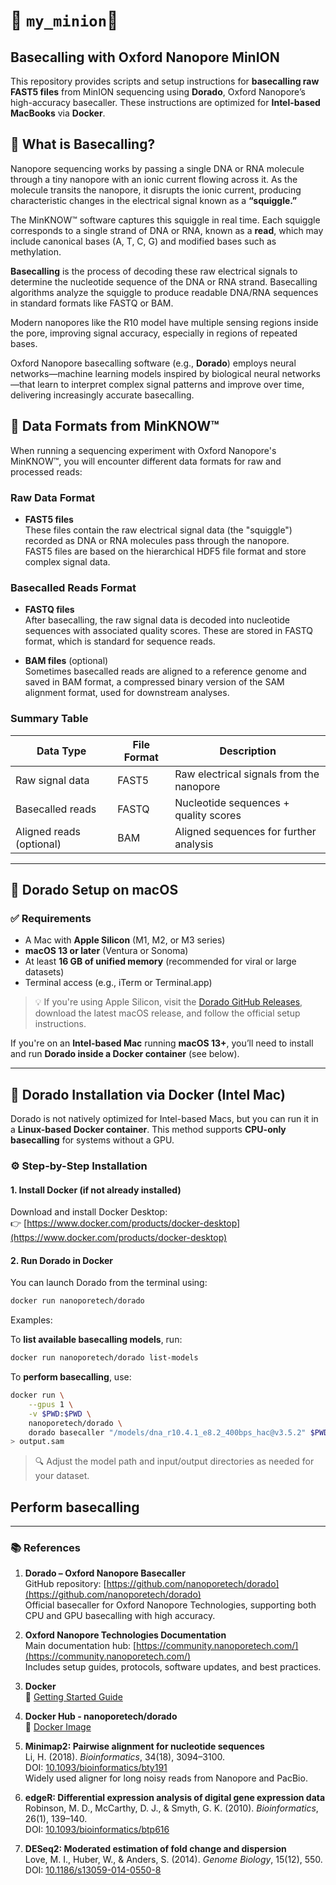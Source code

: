 # 🧬 `my_minion`🦠 

## Basecalling with Oxford Nanopore MinION

This repository provides scripts and setup instructions for **basecalling raw FAST5 files** from MinION sequencing using **Dorado**, Oxford Nanopore’s high-accuracy basecaller. These instructions are optimized for **Intel-based MacBooks** via **Docker**.

## 📖 What is Basecalling?

Nanopore sequencing works by passing a single DNA or RNA molecule through a tiny nanopore with an ionic current flowing across it. As the molecule transits the nanopore, it disrupts the ionic current, producing characteristic changes in the electrical signal known as a **“squiggle.”**

The MinKNOW™ software captures this squiggle in real time. Each squiggle corresponds to a single strand of DNA or RNA, known as a **read**, which may include canonical bases (A, T, C, G) and modified bases such as methylation.

**Basecalling** is the process of decoding these raw electrical signals to determine the nucleotide sequence of the DNA or RNA strand. Basecalling algorithms analyze the squiggle to produce readable DNA/RNA sequences in standard formats like FASTQ or BAM.

Modern nanopores like the R10 model have multiple sensing regions inside the pore, improving signal accuracy, especially in regions of repeated bases.

Oxford Nanopore basecalling software (e.g., **Dorado**) employs neural networks—machine learning models inspired by biological neural networks—that learn to interpret complex signal patterns and improve over time, delivering increasingly accurate basecalling.

## 📂 Data Formats from MinKNOW™

When running a sequencing experiment with Oxford Nanopore's MinKNOW™, you will encounter different data formats for raw and processed reads:

### Raw Data Format

- **FAST5 files**  
  These files contain the raw electrical signal data (the "squiggle") recorded as DNA or RNA molecules pass through the nanopore.  
  FAST5 files are based on the hierarchical HDF5 file format and store complex signal data.

### Basecalled Reads Format

- **FASTQ files**  
  After basecalling, the raw signal data is decoded into nucleotide sequences with associated quality scores. These are stored in FASTQ format, which is standard for sequence reads.

- **BAM files** (optional)  
  Sometimes basecalled reads are aligned to a reference genome and saved in BAM format, a compressed binary version of the SAM alignment format, used for downstream analyses.

### Summary Table

| Data Type           | File Format | Description                               |
|---------------------|-------------|-------------------------------------------|
| Raw signal data     | FAST5       | Raw electrical signals from the nanopore  |
| Basecalled reads    | FASTQ       | Nucleotide sequences + quality scores     |
| Aligned reads (optional) | BAM       | Aligned sequences for further analysis    |

---

## 🍏 Dorado Setup on macOS

### ✅ Requirements

- A Mac with **Apple Silicon** (M1, M2, or M3 series)
- **macOS 13 or later** (Ventura or Sonoma)
- At least **16 GB of unified memory** (recommended for viral or large datasets)
- Terminal access (e.g., iTerm or Terminal.app)

> 💡 If you're using Apple Silicon, visit the [Dorado GitHub Releases](https://github.com/nanoporetech/dorado/releases), download the latest macOS release, and follow the official setup instructions.

If you're on an **Intel-based Mac** running **macOS 13+**, you’ll need to install and run **Dorado inside a Docker container** (see below).

---

## 🐳 Dorado Installation via Docker (Intel Mac)

Dorado is not natively optimized for Intel-based Macs, but you can run it in a **Linux-based Docker container**. This method supports **CPU-only basecalling** for systems without a GPU.

### ⚙️ Step-by-Step Installation

#### 1. Install Docker (if not already installed)

Download and install Docker Desktop:  
👉 [https://www.docker.com/products/docker-desktop](https://www.docker.com/products/docker-desktop)

#### 2. Run Dorado in Docker

You can launch Dorado from the terminal using:

```bash
docker run nanoporetech/dorado
```
Examples:

To **list available basecalling models**, run:

```bash
docker run nanoporetech/dorado list-models
```

To **perform basecalling**, use:

```bash
docker run \
    --gpus 1 \
    -v $PWD:$PWD \
    nanoporetech/dorado \
    dorado basecaller "/models/dna_r10.4.1_e8.2_400bps_hac@v3.5.2" $PWD/fast5/ \
> output.sam
```
> 🔍 Adjust the model path and input/output directories as needed for your dataset.

## Perform basecalling




---
### 📚 References

1. **Dorado – Oxford Nanopore Basecaller**  
   GitHub repository: [https://github.com/nanoporetech/dorado](https://github.com/nanoporetech/dorado)  
   Official basecaller for Oxford Nanopore Technologies, supporting both CPU and GPU basecalling with high accuracy.

2. **Oxford Nanopore Technologies Documentation**  
   Main documentation hub: [https://community.nanoporetech.com/](https://community.nanoporetech.com/)  
   Includes setup guides, protocols, software updates, and best practices.
   
3. **Docker**  
  🔗 [Getting Started Guide](https://www.docker.com/get-started)

4. **Docker Hub - nanoporetech/dorado**  
  🔗 [Docker Image](https://hub.docker.com/r/nanoporetech/dorado)

5. **Minimap2: Pairwise alignment for nucleotide sequences**  
   Li, H. (2018). *Bioinformatics*, 34(18), 3094–3100.  
   DOI: [10.1093/bioinformatics/bty191](https://doi.org/10.1093/bioinformatics/bty191)  
   Widely used aligner for long noisy reads from Nanopore and PacBio.

6. **edgeR: Differential expression analysis of digital gene expression data**  
   Robinson, M. D., McCarthy, D. J., & Smyth, G. K. (2010). *Bioinformatics*, 26(1), 139–140.  
   DOI: [10.1093/bioinformatics/btp616](https://doi.org/10.1093/bioinformatics/btp616)

7. **DESeq2: Moderated estimation of fold change and dispersion**  
   Love, M. I., Huber, W., & Anders, S. (2014). *Genome Biology*, 15(12), 550.  
   DOI: [10.1186/s13059-014-0550-8](https://doi.org/10.1186/s13059-014-0550-8)
